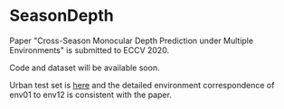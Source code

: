 # SeasonDepth
Paper "Cross-Season Monocular Depth Prediction under Multiple Environments" is submitted to ECCV 2020.

Code and dataset will be available soon.

Urban test set is [here](https://1drv.ms/u/s!AsaiOmaBJuR-avXCI2nWdf-IPeo?e=GR9SBm) and the detailed environment correspondence of env01 to env12 is consistent with the paper.
